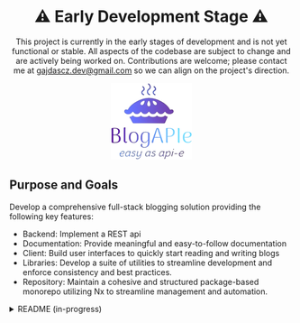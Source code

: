 <h1 align="center">⚠️ Early Development Stage ⚠️</h1>

<p align="center"> This project is currently in the early stages of development and is not yet functional or stable. All aspects of the codebase are subject to change and are actively being worked on. Contributions are welcome; please contact me at <a href="mailto:gajdascz.dev@gmail.com">gajdascz.dev@gmail.com</a> so we can align on the project's direction.</p>

<p align="center">
<img src="./repo/assets/images/logo-full.png" >
</p>

<h2>Purpose and Goals</h2>
<p>Develop a comprehensive full-stack blogging solution providing the following key features:
  <ul>
    <li>Backend: Implement a REST api </li>
    <li>Documentation: Provide meaningful and easy-to-follow documentation</li>
    <li>Client: Build user interfaces to quickly start reading and writing blogs</li>
    <li>Libraries: Develop a suite of utilities to streamline development and enforce consistency and best practices.</li>
    <li>Repository: Maintain a cohesive and structured package-based monorepo utilizing Nx to streamline management and automation.</li>
  </ul>
</p>

<details> <summary>README (in-progress)</summary>

# BlogAPIe 🥧

</details>